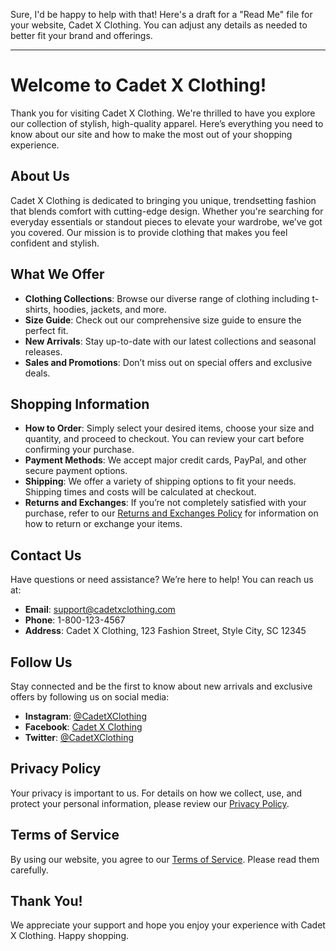 Sure, I'd be happy to help with that! Here's a draft for a "Read Me" file for your website, Cadet X Clothing. You can adjust any details as needed to better fit your brand and offerings.

---

# Welcome to Cadet X Clothing!

Thank you for visiting Cadet X Clothing. We're thrilled to have you explore our collection of stylish, high-quality apparel. Here’s everything you need to know about our site and how to make the most out of your shopping experience.

## About Us

Cadet X Clothing is dedicated to bringing you unique, trendsetting fashion that blends comfort with cutting-edge design. Whether you're searching for everyday essentials or standout pieces to elevate your wardrobe, we’ve got you covered. Our mission is to provide clothing that makes you feel confident and stylish.

## What We Offer

- **Clothing Collections**: Browse our diverse range of clothing including t-shirts, hoodies, jackets, and more.
- **Size Guide**: Check out our comprehensive size guide to ensure the perfect fit.
- **New Arrivals**: Stay up-to-date with our latest collections and seasonal releases.
- **Sales and Promotions**: Don’t miss out on special offers and exclusive deals.

## Shopping Information

- **How to Order**: Simply select your desired items, choose your size and quantity, and proceed to checkout. You can review your cart before confirming your purchase.
- **Payment Methods**: We accept major credit cards, PayPal, and other secure payment options.
- **Shipping**: We offer a variety of shipping options to fit your needs. Shipping times and costs will be calculated at checkout.
- **Returns and Exchanges**: If you’re not completely satisfied with your purchase, refer to our [Returns and Exchanges Policy](#) for information on how to return or exchange your items.

## Contact Us

Have questions or need assistance? We’re here to help! You can reach us at:

- **Email**: support@cadetxclothing.com
- **Phone**: 1-800-123-4567
- **Address**: Cadet X Clothing, 123 Fashion Street, Style City, SC 12345

## Follow Us

Stay connected and be the first to know about new arrivals and exclusive offers by following us on social media:

- **Instagram**: [@CadetXClothing](https://www.instagram.com/CadetXClothing)
- **Facebook**: [Cadet X Clothing](https://www.facebook.com/CadetXClothing)
- **Twitter**: [@CadetXClothing](https://www.twitter.com/CadetXClothing)

## Privacy Policy

Your privacy is important to us. For details on how we collect, use, and protect your personal information, please review our [Privacy Policy](#).

## Terms of Service

By using our website, you agree to our [Terms of Service](#). Please read them carefully.

## Thank You!

We appreciate your support and hope you enjoy your experience with Cadet X Clothing. Happy shopping.

